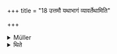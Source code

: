 +++
title = "18 उत्तमौ यथाभागं व्यावर्तेथामिति"

+++

<details><summary>Müller</summary>

For these two last portions he makes the indication of the deity.

#####  Commentary

With the earlier portions, there is a rule which of two gods should have the first or the second portion. With the last couple, however, the priest may himself assign whichever portion he likes to one or the other god. The commentary says, svayam eva idam asyā iti saṅkalpayet.
</details>

<details><summary>थिते</summary>

उत्तमौ यथाभागं व्यावर्तेथामिति १८
</details>
